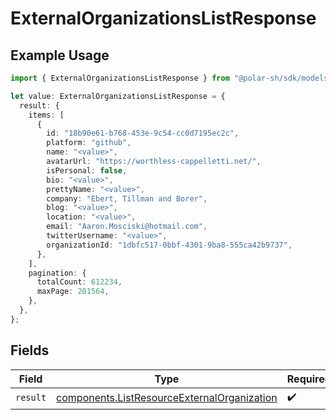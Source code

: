 # ExternalOrganizationsListResponse

## Example Usage

```typescript
import { ExternalOrganizationsListResponse } from "@polar-sh/sdk/models/operations/externalorganizationslist.js";

let value: ExternalOrganizationsListResponse = {
  result: {
    items: [
      {
        id: "18b90e61-b768-453e-9c54-cc0d7195ec2c",
        platform: "github",
        name: "<value>",
        avatarUrl: "https://worthless-cappelletti.net/",
        isPersonal: false,
        bio: "<value>",
        prettyName: "<value>",
        company: "Ebert, Tillman and Borer",
        blog: "<value>",
        location: "<value>",
        email: "Aaron.Mosciski@hotmail.com",
        twitterUsername: "<value>",
        organizationId: "1dbfc517-0bbf-4301-9ba8-555ca42b9737",
      },
    ],
    pagination: {
      totalCount: 612234,
      maxPage: 201564,
    },
  },
};
```

## Fields

| Field                                                                                                      | Type                                                                                                       | Required                                                                                                   | Description                                                                                                |
| ---------------------------------------------------------------------------------------------------------- | ---------------------------------------------------------------------------------------------------------- | ---------------------------------------------------------------------------------------------------------- | ---------------------------------------------------------------------------------------------------------- |
| `result`                                                                                                   | [components.ListResourceExternalOrganization](../../models/components/listresourceexternalorganization.md) | :heavy_check_mark:                                                                                         | N/A                                                                                                        |